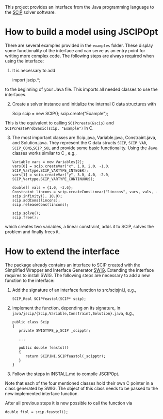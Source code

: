  This project provides an interface from the Java programming language to the [SCIP](http://scip.zib.de) solver software.

How to build a model using JSCIPOpt
===================================

There are several examples provided in the `examples` folder. These display some functionality of the interface and can
serve as an entry point for writing more complex code. The following steps are always required when using the interface:

1) It is necessary to add

    import jscip.*;

to the beginning of your Java file. This imports all needed classes to use the interfaces.

2) Create a solver instance and initialize the internal C data structures with

    Scip scip = new SCIP();
    scip.create("Example");

This is the equivalent to calling `SCIPcreate(&scip)` and `SCIPcreateProbBasic(scip, "Example")` in C.

3) The most important classes are Scip.java, Variable.java, Constraint.java, and Solution.java. They represent the C
data structs `SCIP`, `SCIP_VAR`, `SCIP_CONS`,`SCIP_SOL` and provide some basic functionality. Using the Java classes
works similar to C , e.g.,

    ```
    Variable vars = new Variables[2];
    vars[0] = scip.createVar("x", 1.0, 2.0, -1.0, SCIP_Vartype.SCIP_VARTYPE_INTEGER);
    vars[1] = scip.createVar("y", 3.0, 4.0, -2.0, SCIP_Vartype.SCIP_VARTYPE_CONTINUOUS);

    double[] vals = {1.0, -3.6};
    Constraint lincons = scip.createConsLinear("lincons", vars, vals, -scip.infinity(), 10.0);
    scip.addCons(lincons);
    scip.releaseCons(lincons);

    scip.solve();
    scip.free();
    ```

which creates two variables, a linear constraint, adds it to SCIP, solves the problem and finally frees it.


How to extend the interface
===========================

The package already contains an interface to SCIP created with the Simplified Wrapper and Interface Generator
[SWIG](http://www.swig.org/). Extending the interface requires to install SWIG. The following steps are necessary to add
a new function to the interface:

1) Add the signature of an interface function to src/scipjni.i, e.g.,

    `SCIP_Real SCIPfeastol(SCIP* scip);`

2) Implement the function, depending on its signature, in `java/jscip/{Scip,Variable,Constraint,Solution}.java`, e.g.,

    ```
    public class Scip
    {
       private SWIGTYPE_p_SCIP _scipptr;

       ...

       public double feastol()
       {
          return SCIPJNI.SCIPfeastol(_scipptr);
       }
    }
    ```

3) Follow the steps in INSTALL.md to compile JSCIPOpt.

Note that each of the four mentioned classes hold their own C pointer in a class generated by SWIG. The object of this
class needs to be passed to the new implemented interface function.


After all previous steps it is now possible to call the function via
```
double ftol = scip.feastol();
```
